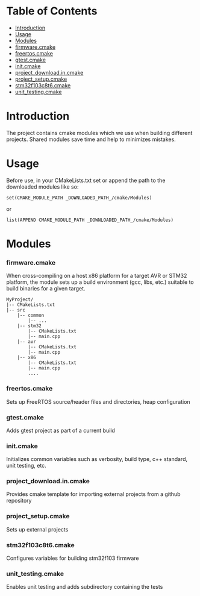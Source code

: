 # Table of Contents

* [Introduction](#introduction)
* [Usage](#usage)
* [Modules](#modules)
* [firmware.cmake](#firmware.cmake)
* [freertos.cmake](#freertos.cmake)
* [gtest.cmake](#gtest.cmake)
* [init.cmake](#init.cmake)
* [project_download.in.cmake](#project_download.in.cmake)
* [project_setup.cmake](#project_setup.cmake)
* [stm32f103c8t6.cmake](#stm32f103c8t6.cmake)
* [unit_testing.cmake](#unit_testing.cmake)

# <a name="introduction"></a>Introduction
The project contains cmake modules which we use when building different projects. Shared modules
save time and help to minimizes mistakes.

# <a name="usage"></a>Usage
Before use, in your CMakeLists.txt set or append the path to the downloaded modules like so:

```
set(CMAKE_MODULE_PATH _DOWNLOADED_PATH_/cmake/Modules)
```
or
```
list(APPEND CMAKE_MODULE_PATH _DOWNLOADED_PATH_/cmake/Modules)
```

# <a name="Modules"></a>Modules

### <a name="firmware.cmake"></a>firmware.cmake
When cross-compiling on a host x86 platform for a target AVR or STM32 platform, the module sets
up a build environment (gcc, libs, etc.) suitable to build binaries for a given target.

```
MyProject/
|-- CMakeLists.txt
|-- src
    |-- common
        |-- ...
    |-- stm32
        |-- CMakeLists.txt
        |-- main.cpp
    |-- avr
        |-- CMakeLists.txt
        |-- main.cpp
    |-- x86
        |-- CMakeLists.txt
        |-- main.cpp
        ....
```      
### <a name="freertos.cmake"></a>freertos.cmake
Sets up FreeRTOS source/header files and directories, heap configuration
### <a name="gtest.cmake"></a>gtest.cmake
Adds gtest project as part of a current build
### <a name="init.cmake"></a>init.cmake
Initializes common variables such as verbosity, build type, c++ standard, unit testing, etc.
### <a name="project_download.in.cmake"></a>project_download.in.cmake
Provides cmake template for importing external projects from a github repository
### <a name="project_setup.cmake"></a>project_setup.cmake
Sets up external projects
### <a name="stm32f103c8t6.cmake"></a>stm32f103c8t6.cmake
Configures variables for building stm32f103 firmware
### <a name="unit_testing.cmake"></a>unit_testing.cmake
Enables unit testing and adds subdirectory containing the tests
